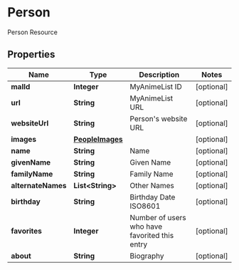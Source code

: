 

# Person

Person Resource

## Properties

| Name | Type | Description | Notes |
|------------ | ------------- | ------------- | -------------|
|**malId** | **Integer** | MyAnimeList ID |  [optional] |
|**url** | **String** | MyAnimeList URL |  [optional] |
|**websiteUrl** | **String** | Person&#39;s website URL |  [optional] |
|**images** | [**PeopleImages**](PeopleImages.md) |  |  [optional] |
|**name** | **String** | Name |  [optional] |
|**givenName** | **String** | Given Name |  [optional] |
|**familyName** | **String** | Family Name |  [optional] |
|**alternateNames** | **List&lt;String&gt;** | Other Names |  [optional] |
|**birthday** | **String** | Birthday Date ISO8601 |  [optional] |
|**favorites** | **Integer** | Number of users who have favorited this entry |  [optional] |
|**about** | **String** | Biography |  [optional] |



